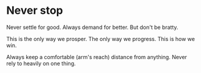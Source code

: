 ---
---

# Never stop

Never settle for good. Always demand for better. But don't be bratty.

This is the only way we prosper. The only way we progress. This is how we win.

Always keep a comfortable (arm's reach) distance from anything. Never rely to heavily on one thing. 
